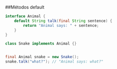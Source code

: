 ##Métodos default

```java
interface Animal {
    default String talk(final String sentence) {
        return "Animal says: " + sentence;
    }
}
```
<!-- .element: class="fragment" --> 



```java
class Snake implements Animal {}


final Animal snake = new Snake();
snake.talk("what?"); // "Animal says: what?"
```
<!-- .element: class="fragment" --> 